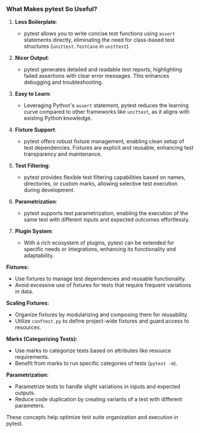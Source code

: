 
### What Makes pytest So Useful?

1. **Less Boilerplate**: 
   - pytest allows you to write concise test functions using `assert` statements directly, eliminating the need for class-based test structures (`unittest.TestCase` in `unittest`).

2. **Nicer Output**: 
   - pytest generates detailed and readable test reports, highlighting failed assertions with clear error messages. This enhances debugging and troubleshooting.

3. **Easy to Learn**: 
   - Leveraging Python's `assert` statement, pytest reduces the learning curve compared to other frameworks like `unittest`, as it aligns with existing Python knowledge.

4. **Fixture Support**: 
   - pytest offers robust fixture management, enabling clean setup of test dependencies. Fixtures are explicit and reusable, enhancing test transparency and maintenance.

5. **Test Filtering**: 
   - pytest provides flexible test filtering capabilities based on names, directories, or custom marks, allowing selective test execution during development.

6. **Parametrization**: 
   - pytest supports test parametrization, enabling the execution of the same test with different inputs and expected outcomes effortlessly.

7. **Plugin System**: 
   - With a rich ecosystem of plugins, pytest can be extended for specific needs or integrations, enhancing its functionality and adaptability.


**Fixtures:**
- Use fixtures to manage test dependencies and reusable functionality.
- Avoid excessive use of fixtures for tests that require frequent variations in data.

**Scaling Fixtures:**
- Organize fixtures by modularizing and composing them for reusability.
- Utilize `conftest.py` to define project-wide fixtures and guard access to resources.

**Marks (Categorizing Tests):**
- Use marks to categorize tests based on attributes like resource requirements.
- Benefit from marks to run specific categories of tests (`pytest -m`).

**Parametrization:**
- Parametrize tests to handle slight variations in inputs and expected outputs.
- Reduce code duplication by creating variants of a test with different parameters.

These concepts help optimize test suite organization and execution in pytest.